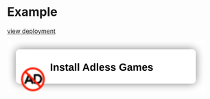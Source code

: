 # Example
[view deployment](https://adless-games.adless.games/example/)

[![Install Adless Games](https://github.com/adless-games/.github/raw/main/button.svg)](https://adless.games/app)
